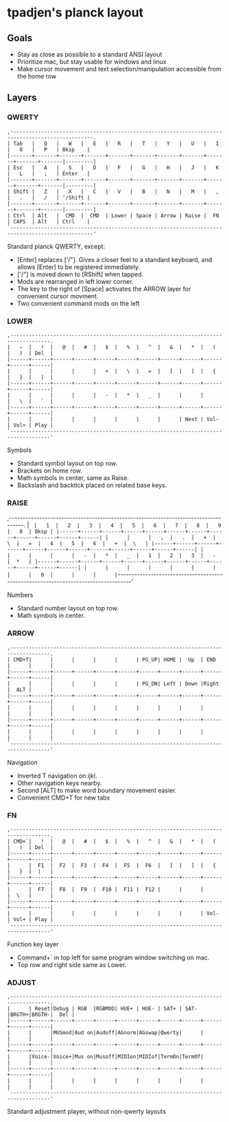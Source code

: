# tpadjen's planck layout

## Goals
  * Stay as close as possible to a standard ANSI layout
  * Prioritize mac, but stay usable for windows and linux
  * Make cursor movement and text selection/manipulation accessible from the home row

## Layers

### QWERTY
```
,-------------------------------------------------------------------------------------------------.
| Tab   |   Q   |   W   |   E   |   R   |   T   |   Y   |   U   |   I   |   O   |   P   | Bksp    |
|-------+-------+-------+-------+-------+-------+-------+-------+-------+-------+-------|---------|
| Esc   |   A   |   S   |   D   |   F   |   G   |   H   |   J   |   K   |   L   |   ;   | Enter   |
|-------+-------+-------+-------+-------+-------+-------+-------+-------+-------+-------|---------|
| Shift |   Z   |   X   |   C   |   V   |   B   |   N   |   M   |   ,   |   .   |   /   | '/Shift |
|-------+-------+-------+-------+-------+-------+-------+-------+-------+-------+-------|---------|
| Ctrl  | Alt   |  CMD  |  CMD  | Lower | Space | Arrow | Raise |  FN   | CAPS  | Alt   | Ctrl    |
`-------------------------------------------------------------------------------------------------'
```

Standard planck QWERTY, except:

  * [Enter] replaces ['/"]. Gives a closer feel to a standard keyboard, and allows [Enter] to be registered immediately.
  * ['/"] is moved down to [RShift] when tapped.
  * Mods are rearranged in left lower corner.
  * The key to the right of [Space] activates the ARROW layer for convenient cursor movment.
  * Two convenient command mods on the left

### LOWER
```
,-----------------------------------------------------------------------------------.
|   ~  |   !  |   @  |   #  |   $  |   %  |   ^  |   &  |   *  |   (  |   )  | Del  |
|------+------+------+------+------+------+------+------+------+------+------+------|
|      |      |      |      |   +  |   \  |   =  |   [  |   ]  |   {  |   }  |   |  |
|------+------+------+------+------+------+------+------+------+------+------+------|
|      |      |      |      |   -  |   *  |   _  |      |      |      |   \  |   `  |
|------+------+------+------+------+------+------+------+------+------+------+------|
|      |      |      |      |      |      |      |      | Next | Vol- | Vol+ | Play |
`-----------------------------------------------------------------------------------'
```

Symbols

  * Standard symbol layout on top row.
  * Brackets on home row.
  * Math symbols in center, same as Raise.
  * Backslash and backtick placed on related base keys.

### RAISE
,-----------------------------------------------------------------------------------.
|   `  |   1  |   2  |   3  |   4  |   5  |   6  |   7  |   8  |   9  |   0  | Bksp |
|------+------+------+------+------+------+------+------+------+------+------+------|
|      |      |   ,  |   .  |   +  |   \  |   =  |   4  |   5  |   6  |   +  |  \   |
|------+------+------+------+------+------+------+------+------+------+------+------|
|      |      |      |      |   -  |   *  |   _  |   1  |   2  |   3  |   -  |  *   |
|------+------+------+------+------+------+------+------+------+------+------+------|
|      |      |      |      |      |      |      |      |   0  |      |      |      |
`-----------------------------------------------------------------------------------'

Numbers

  * Standard number layout on top row.
  * Math symbols in center.


### ARROW
```
,-----------------------------------------------------------------------------------.
| CMD+T|      |      |      |      |      | PG_UP| HOME |  Up  | END  |      |      |
|------+------+------+------+------+------+------+------+------+------+------+------|
|      |      |      |      |      |      | PG_DN| Left | Down |Right |  ALT |      |
|------+------+------+------+------+------+------+------+------+------+------+------|
|      |      |      |      |      |      |      |      |      |      |      |      |
|------+------+------+------+------+------+------+------+------+------+------+------|
|      |      |      |      |      |      |      |      |      |      |      |      |
`-----------------------------------------------------------------------------------'
```

Navigation

  * Inverted T navigation on ijkl.
  * Other navigation keys nearby.
  * Second [ALT] to make word boundary movement easier.
  * Convenient CMD+T for new tabs


### FN
```
,-----------------------------------------------------------------------------------.
| CMD+`|   !  |   @  |   #  |   $  |   %  |   ^  |   &  |   *  |   (  |   )  | Del  |
|------+------+------+------+------+------+------+------+------+------+------+------|
|      |  F1  |  F2  |  F3  |  F4  |  F5  |  F6  |   [  |   ]  |   {  |   }  |  |   |
|------+------+------+------+------+------+------+------+------+------+------+------|
|      |  F7  |  F8  |  F9  |  F10 |  F11 |  F12 |      |      |      |  \   |      |
|------+------+------+------+------+------+------+------+------+------+------+------|
|      |      |      |      |      |      |      |      |      | Vol- | Vol+ | Play |
`-----------------------------------------------------------------------------------'
```

Function key layer

  * Command+` in top left for same program window switching on mac.
  * Top row and right side same as Lower.


### ADJUST
```
,-----------------------------------------------------------------------------------.
|      | Reset|Debug | RGB  |RGBMOD| HUE+ | HUE- | SAT+ | SAT- |BRGTH+|BRGTH-|  Del |
|------+------+------+------+------+------+------+------+------+------+------+------|
|      |      |MUSmod|Aud on|Audoff|AGnorm|AGswap|Qwerty|      |      |      |      |
|------+------+------+------+------+------+------+------+------+------+------+------|
|      |Voice-|Voice+|Mus on|Musoff|MIDIon|MIDIof|TermOn|TermOf|      |      |      |
|------+------+------+------+------+------+------+------+------+------+------+------|
|      |      |      |      |      |      |      |      |      |      |      |      |
`-----------------------------------------------------------------------------------'
```

Standard adjustment player, without non-qwerty layouts